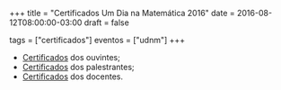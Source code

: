 +++
title = "Certificados Um Dia na Matemática 2016"
date = 2016-08-12T08:00:00-03:00
draft = false

tags = ["certificados"]
eventos = ["udnm"]
+++

- [Certificados](/arquivos/2016/udnm/udnm_ouvintes_2016.pdf) dos ouvintes;
- [Certificados](/arquivos/2016/udnm/udnm_palestrantes_2016.pdf) dos palestrantes;
- [Certificados](/arquivos/2016/udnm/udnm_docentes_2016.pdf) dos docentes.
